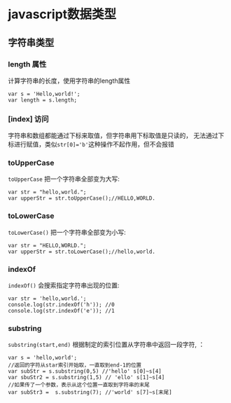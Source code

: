 # javascript数据类型
## 字符串类型
### length 属性
计算字符串的长度，使用字符串的length属性
```
var s = 'Hello,world!';
var length = s.length;
```
### [index] 访问
字符串和数组都能通过下标来取值，但字符串用下标取值是只读的，
无法通过下标进行赋值，类似`str[0]='b'`这种操作不起作用，但不会报错

### toUpperCase
`toUpperCase` 把一个字符串全部变为大写:
```
var str = "hello,world.";
var upperStr = str.toUpperCase();//HELLO,WORLD.
```

### toLowerCase
`toLowerCase()` 把一个字符串全部变为小写:
```
var str = "HELLO,WORLD.";
var upperStr = str.toLowerCase();//hello,world.
```

### indexOf
`indexOf()` 会搜索指定字符串出现的位置:
```
var str = 'hello,world.';
console.log(str.indexOf('h')); //0
console.log(str.indexOf('e')); //1
```
### substring
`substring(start,end)` 根据制定的索引位置从字符串中返回一段字符,
：
```
var s = 'hello,world';
//返回的字符从star索引开始取，一直取到end-1的位置
var subStr = s.substring(0,5) //'hello' s[0]~s[4]
var sbuStr2 = s.substring(1,5) // 'ello' s[1]~s[4]
//如果传了一个参数，表示从这个位置一直取到字符串的末尾
var subStr3 =  s.substring(7); //'world' s[7]~s[末尾]
```